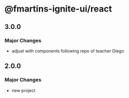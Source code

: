 # @fmartins-ignite-ui/react

## 3.0.0

### Major Changes

- adjust with components following repo of teacher Diego

## 2.0.0

### Major Changes

- new project
